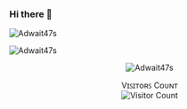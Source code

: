 ### Hi there 👋

<!--
**Adwait47s/Adwait47s** is a ✨ _special_ ✨ repository because its `README.md` (this file) appears on your GitHub profile.

Here are some ideas to get you started:

- 🔭 I’m currently working on ...
- 🌱 I’m currently learning ...
- 👯 I’m looking to collaborate on ...
- 🤔 I’m looking for help with ...
- 💬 Ask me about ...
- 📫 How to reach me: ...
- 😄 Pronouns: ...
- ⚡ Fun fact: ...
-->

<p><img align="center" src="https://github-readme-streak-stats.herokuapp.com/?user=Adwait47s&" alt="Adwait47s" /></p>

<p align="left"> <img src="https://komarev.com/ghpvc/?username=Adwait47s&label=Profile%20views&color=0e75b6&style=flat" alt="Adwait47s" /> </p>

<p align='center'><img align="center" src="https://github-readme-stats.vercel.app/api/top-langs?username=Adwait47s&show_icons=true&locale=en&layout=compact" alt="Adwait47s" /></p>

<p align='center'>Vɪꜱɪᴛᴏʀꜱ Cᴏᴜɴᴛ<br><img align="center" alt="Visitor Count" src="https://profile-counter.glitch.me/Adwait47s/count.svg"/></p>
